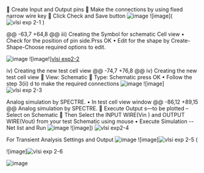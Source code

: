 	Create Input and Output pins
	Make the connections by using fixed narrow wire key
	Click Check and Save button
![image](https://github.com/user-attachments/assets/bd85c763-d697-4ab2-87f3-d677f24227ac)
![image](![vlsi exp 2-1](https://github.com/user-attachments/assets/297a3717-b686-4027-8ecf-81d30e43253f)
)



@@ -63,7 +64,8 @@ iii)	Creating the Symbol for schematic Cell view
•	Check for the position of pin side.Prss OK
•	Edit for the shape by Create-Shape-Choose required options to edit.

 ![image](https://github.com/user-attachments/assets/ca09de2d-ba22-415f-a189-26893cdcc446)
 ![image!][vlsi exp2-2](https://github.com/user-attachments/assets/a79e46b4-94a6-4f0a-8e33-55337b3a9ea1)



iv)	Creating the new test cell view
@@ -74,7 +76,8 @@ iv)	Creating the new test cell view
	View: Schematic
	Type: Schematic press OK
•	Follow the step 3(ii) d to make the required connections
 ![image](https://github.com/user-attachments/assets/85b7456e-1902-4ac2-8291-6ae6035dd0a2)
 ![image]![vlsi exp 2-3](https://github.com/user-attachments/assets/a8a702e3-6c9f-44d2-9ff8-5f451db4433b)


Analog simulation by SPECTRE.
•	In test cell view window
@@ -86,12 +89,15 @@ Analog simulation by SPECTRE.
	Execute Output s—to be plotted – Select on Schematic
	Then Select the INPUT WIRE(Vin ) and OUTPUT WIRE(Vout) from your test Schematic using mouse
•	Execute Simulation -- Net list and Run
 ![image](https://github.com/user-attachments/assets/92eae130-d124-4f8b-a4b5-0040f418f193)
 ![image])
![vlsi exp2-4](https://github.com/user-attachments/assets/cc14309d-648e-4570-aae8-2681251d5462)

For Transient Analysis Settings and Output
 ![image](https://github.com/user-attachments/assets/47f7be45-4763-4d32-9eae-c417d1b7d501)
 ![image]![vlsi exp 2-5](https://github.com/user-attachments/assets/fce53ed8-5875-4552-bef9-9e5d85e4a423)
(

 ![image]![vlsi exp 2-6](https://github.com/user-attachments/assets/9560b1f1-c5e5-44b1-ba59-205775f4413a)

 ![image](https://github.com/user-attachments/assets/557307b6-a35f-4e94-90e4-59bdb361c676)


